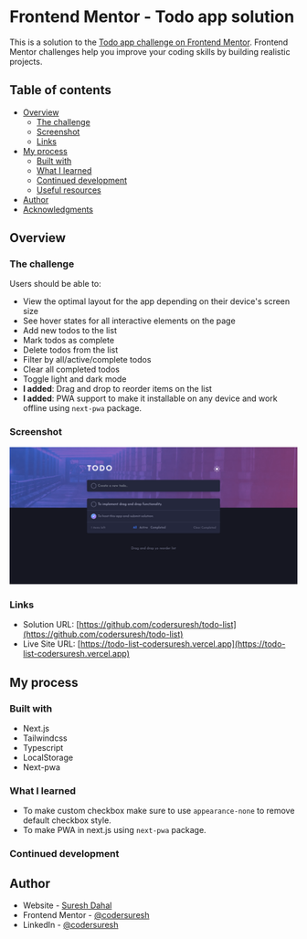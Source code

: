 # Frontend Mentor - Todo app solution

This is a solution to the [Todo app challenge on Frontend Mentor](https://www.frontendmentor.io/challenges/todo-app-Su1_KokOW). Frontend Mentor challenges help you improve your coding skills by building realistic projects. 

## Table of contents

- [Overview](#overview)
  - [The challenge](#the-challenge)
  - [Screenshot](#screenshot)
  - [Links](#links)
- [My process](#my-process)
  - [Built with](#built-with)
  - [What I learned](#what-i-learned)
  - [Continued development](#continued-development)
  - [Useful resources](#useful-resources)
- [Author](#author)
- [Acknowledgments](#acknowledgments)

## Overview

### The challenge

Users should be able to:

- View the optimal layout for the app depending on their device's screen size
- See hover states for all interactive elements on the page
- Add new todos to the list
- Mark todos as complete
- Delete todos from the list
- Filter by all/active/complete todos
- Clear all completed todos
- Toggle light and dark mode
- **I added**: Drag and drop to reorder items on the list
- **I added**: PWA support to make it installable on any device and work offline using `next-pwa` package.

### Screenshot

![](/public/screenshot.png)

### Links

- Solution URL: [https://github.com/codersuresh/todo-list](https://github.com/codersuresh/todo-list)
- Live Site URL: [https://todo-list-codersuresh.vercel.app](https://todo-list-codersuresh.vercel.app)

## My process

### Built with

- Next.js 
- Tailwindcss
- Typescript
- LocalStorage
- Next-pwa

### What I learned

- To make custom checkbox make sure to use `appearance-none` to remove default checkbox style.
- To make PWA in next.js using `next-pwa` package.

### Continued development

## Author

- Website - [Suresh Dahal](https://sureshdahal.com.np)
- Frontend Mentor - [@codersuresh](https://www.frontendmentor.io/profile/codersuresh)
- LinkedIn - [@codersuresh](https://www.linkedin.com/in/codersuresh)
